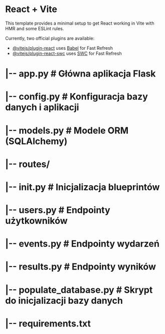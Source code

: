 # React + Vite

This template provides a minimal setup to get React working in Vite with HMR and some ESLint rules.

Currently, two official plugins are available:

- [@vitejs/plugin-react](https://github.com/vitejs/vite-plugin-react/blob/main/packages/plugin-react/README.md) uses [Babel](https://babeljs.io/) for Fast Refresh
- [@vitejs/plugin-react-swc](https://github.com/vitejs/vite-plugin-react-swc) uses [SWC](https://swc.rs/) for Fast Refresh


# |-- app.py               # Główna aplikacja Flask
# |-- config.py            # Konfiguracja bazy danych i aplikacji
# |-- models.py            # Modele ORM (SQLAlchemy)
# |-- routes/
#     |-- __init__.py      # Inicjalizacja blueprintów
#     |-- users.py         # Endpointy użytkowników
#     |-- events.py        # Endpointy wydarzeń
#     |-- results.py       # Endpointy wyników
# |-- populate_database.py    # Skrypt do inicjalizacji bazy danych
# |-- requirements.txt 